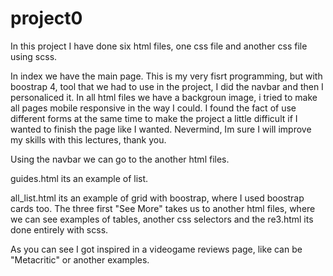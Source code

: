 # project0
In this project I have done six html files, one css file and another css file using scss.

In index we have the main page. This is my very fisrt programming, but with boostrap 4, tool that we had to use in the project, I did the navbar and then I personaliced it. In all html files we have a backgroun image, i tried to make all pages mobile responsive in the way I could. I found the fact of use different forms at the same time to make the project a little difficult if I wanted to finish the page like I wanted. Nevermind, Im sure I will improve my skills with this lectures, thank you.

Using the navbar we can go to the another html files.

guides.html its an example of list.

all_list.html its an example of grid with boostrap, where I used boostrap cards too. The three first "See More" takes us to another html files, where we can see examples of tables, another css selectors and the re3.html its done entirely with scss. 

As you can see I got inspired in a videogame reviews page, like can be "Metacritic" or another examples. 
